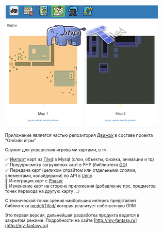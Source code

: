 ![Preview](theme/default/backend/img/preview.png)

Приложение является частью репозитория [Движок](https://github.com/webrobot1/engine) в составе проекта "Онлайн игры"

Служит для управления игровыми картами, в тч:

:white_check_mark:    [Импорт](model/Tiled/Xml) карт из [Tiled](https://www.mapeditor.org/) в Mysql (слои, объекты, физика, анимации и тд)    
:white_check_mark: 	  Предпросмотр загруженых карт в PHP (библиотека [GD](model/Tiled/GD))    
:white_check_mark: 	  Передача карт (целиком спрайтом или отдельными слоями, элементами, колайдерами) по API в [Unity](https://github.com/webrobot1/unity)   
:black_square_button: Интеграция карт с [Phaser](https://www.phaser.io/)    
:black_square_button: Изменение карт на стороне приложения (добавление npc, предметов точек перехода на другую карту ...) 


С технической точки зрения наибольших интерес представлет библиотека [model/Tiled/](model/Tiled/) которая реализует собственную ORM

Это первая версия, дальнейшая разработка продукта ведется в закрытом режиме. Подробности на сайте [http://my-fantasy.ru](http://my-fantasy.ru)
